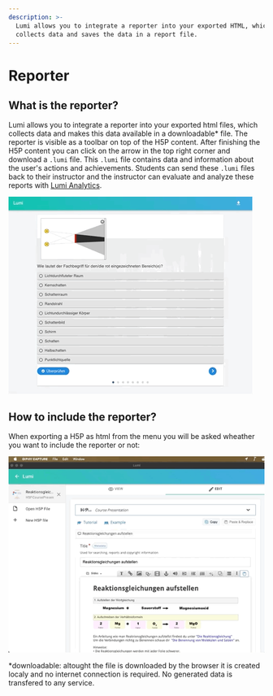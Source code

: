```yaml
---
description: >-
  Lumi allows you to integrate a reporter into your exported HTML, which
  collects data and saves the data in a report file.
---
```


# Reporter

## What is the reporter?

Lumi allows you to integrate a reporter into your exported html files, which collects data and makes this data available in a downloadable\* file. The reporter is visible as a toolbar on top of the H5P content. After finishing the H5P content you can click on the arrow in the top right corner and download a `.lumi` file. This `.lumi` file contains data and information about the user's actions and achievements. Students can send these `.lumi` files back to their instructor and the instructor can evaluate and analyze these reports with [Lumi Analytics](analytics.md).

![Download the .lumi report file](../.gitbook/assets/lumi_xapi_export%20%281%29.gif)

## How to include the reporter?

When exporting a H5P as html from the menu you will be asked wheather you want to include the reporter or not:

![](../.gitbook/assets/lumi_include_reporter%20%281%29.gif)



\*downloadable: altought the file is downloaded by the browser it is created localy and no internet connection is required. No generated data is transfered to any service.


